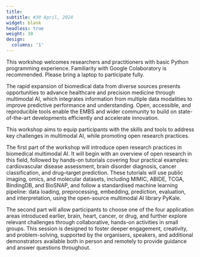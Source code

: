 ```yaml
---
title: 
subtitle: #30 April, 2024
widget: blank
headless: true
weight: 30
design:
  columns: '1'
---
```


This workshop welcomes researchers and practitioners with basic Python programming experience. Familiarity with Google Colaboratory is recommended. Please bring a laptop to participate fully.

The rapid expansion of biomedical data from diverse sources presents opportunities to advance healthcare and precision medicine through multimodal AI, which integrates information from multiple data modalities to improve predictive performance and understanding. Open, accessible, and reproducible tools enable the EMBS and wider community to build on state-of-the-art developments efficiently and accelerate innovation.

This workshop aims to equip participants with the skills and tools to address key challenges in multimodal AI, while promoting open research practices.

The first part of the workshop will introduce open research practices in biomedical multimodal AI. It will begin with an overview of open research in this field, followed by hands-on tutorials covering four practical examples: cardiovascular disease assessment, brain disorder diagnosis, cancer classification, and drug–target prediction. These tutorials will use public imaging, omics, and molecular datasets, including MIMIC, ABIDE, TCGA, BindingDB, and BioSNAP, and follow a standardised machine learning pipeline: data loading, preprocessing, embedding, prediction, evaluation, and interpretation, using the open-source multimodal AI library PyKale.

The second part will allow participants to choose one of the four application areas introduced earlier, brain, heart, cancer, or drug, and further explore relevant challenges through collaborative, hands-on activities in small groups. This session is designed to foster deeper engagement, creativity, and problem-solving, supported by the organisers, speakers, and additional demonstrators available both in person and remotely to provide guidance and answer questions throughout.
